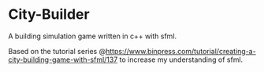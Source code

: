 # City-Builder
A building simulation game written in c++ with sfml.

Based on the tutorial series @https://www.binpress.com/tutorial/creating-a-city-building-game-with-sfml/137 to increase my understanding of sfml.
